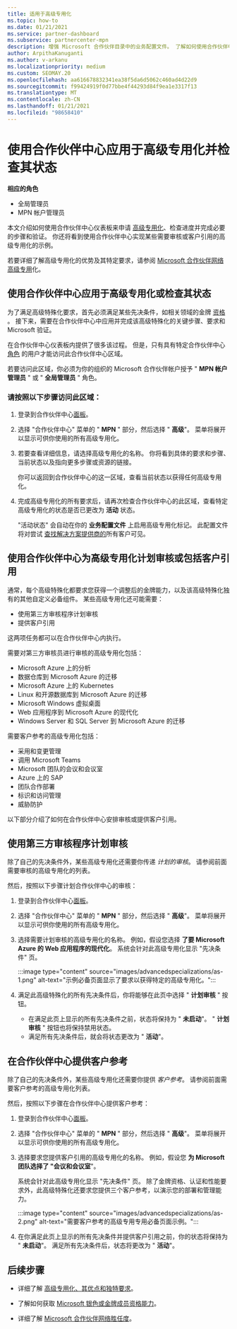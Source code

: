 ```yaml
---
title: 适用于高级专用化
ms.topic: how-to
ms.date: 01/21/2021
ms.service: partner-dashboard
ms.subservice: partnercenter-mpn
description: 增强 Microsoft 合作伙伴目录中的业务配置文件。 了解如何使用合作伙伴中心申请并获得高级专用化。
author: ArpithaKanuganti
ms.author: v-arkanu
ms.localizationpriority: medium
ms.custom: SEOMAY.20
ms.openlocfilehash: aa616678832341ea38f5da6d5062c460ad4d22d9
ms.sourcegitcommit: f99424919f0d77bbe4f44293d84f9ea1e3317f13
ms.translationtype: MT
ms.contentlocale: zh-CN
ms.lasthandoff: 01/21/2021
ms.locfileid: "98658410"
---
```

# <a name="use-partner-center-to-apply-for-advanced-specializations-and-check-their-status"></a>使用合作伙伴中心应用于高级专用化并检查其状态

**相应的角色**

- 全局管理员
- MPN 帐户管理员

本文介绍如何使用合作伙伴中心仪表板来申请 [高级专用化](advanced-specializations.md)、检查进度并完成必要的步骤和验证。 你还将看到使用合作伙伴中心实现某些需要审核或客户引用的高级专用化的示例。

若要详细了解高级专用化的优势及其特定要求，请参阅 [Microsoft 合作伙伴网络高级专用](https://partner.microsoft.com/membership/advanced-specialization)化。

## <a name="use-partner-center-to-apply-for-advanced-specializations-or-check-their-status"></a>使用合作伙伴中心应用于高级专用化或检查其状态

为了满足高级特殊化要求，首先必须满足某些先决条件，如相关领域的金牌 [资格](https://partner.microsoft.com/membership/competencies) 。 接下来，需要在合作伙伴中心中应用并完成该高级特殊化的关键步骤、要求和 Microsoft 验证。

在合作伙伴中心仪表板内提供了很多该过程。 但是，只有具有特定合作伙伴中心 [角色](permissions-overview.md) 的用户才能访问此合作伙伴中心区域。

若要访问此区域，你必须为你的组织的 Microsoft 合作伙伴帐户授予 " **MPN 帐户管理员** " 或 " **全局管理员** " 角色。

### <a name="follow-these-steps-to-access-this-area"></a>请按照以下步骤访问此区域：

1. 登录到合作伙伴中心[面板](https://partner.microsoft.com/dashboard/home)。

2. 选择 "合作伙伴中心" 菜单的 " **MPN** " 部分，然后选择 " **高级**"。 菜单将展开以显示可供你使用的所有高级专用化。

3. 若要查看详细信息，请选择高级专用化的名称。 你将看到具体的要求和步骤、当前状态以及指向更多步骤或资源的链接。

   你可以返回到合作伙伴中心的这一区域，查看当前状态以获得任何高级专用化。

4. 完成高级专用化的所有要求后，请再次检查合作伙伴中心的此区域，查看特定高级专用化的状态是否已更改为 **活动** 状态。

   "活动状态" 会自动在你的 **业务配置文件** 上启用高级专用化标记。 此配置文件将对尝试 [查找解决方案提供商的](https://www.microsoft.com/solution-providers/home)所有客户可见。

## <a name="use-partner-center-to-schedule-an-audit-or-include-customer-references-for-advanced-specializations"></a>使用合作伙伴中心为高级专用化计划审核或包括客户引用

通常，每个高级特殊化都要求您获得一个调整后的金牌能力，以及该高级特殊化独有的其他自定义必备组件。 某些高级专用化还可能需要：

- 使用第三方审核程序计划审核
- 提供客户引用

这两项任务都可以在合作伙伴中心内执行。

需要对第三方审核员进行审核的高级专用化包括：

- Microsoft Azure 上的分析
- 数据仓库到 Microsoft Azure 的迁移
- Microsoft Azure 上的 Kubernetes
- Linux 和开源数据库到 Microsoft Azure 的迁移
- Microsoft Windows 虚拟桌面
- Web 应用程序到 Microsoft Azure 的现代化
- Windows Server 和 SQL Server 到 Microsoft Azure 的迁移

需要客户参考的高级专用化包括：

- 采用和变更管理
- 调用 Microsoft Teams
- Microsoft 团队的会议和会议室
- Azure 上的 SAP
- 团队合作部署
- 标识和访问管理
- 威胁防护

以下部分介绍了如何在合作伙伴中心安排审核或提供客户引用。

## <a name="schedule-an-audit-with-a-third-party-auditor"></a>使用第三方审核程序计划审核

除了自己的先决条件外，某些高级专用化还需要你传递 *计划的审核*。 请参阅前面需要审核的高级专用化的列表。

然后，按照以下步骤计划合作伙伴中心的审核：

1. 登录到合作伙伴中心[面板](https://partner.microsoft.com/dashboard/home)。

2. 选择 "合作伙伴中心" 菜单的 " **MPN** " 部分，然后选择 " **高级**"。 菜单将展开以显示可供你使用的所有高级专用化。

3. 选择需要计划审核的高级专用化的名称。 例如，假设您选择 **了要 Microsoft Azure 的 Web 应用程序的现代化**。 系统会针对此高级专用化显示 "先决条件" 页。

   :::image type="content" source="images/advancedspecializations/as-1.png" alt-text="示例必备页面显示了要求以获得特定的高级专用化。":::

4. 满足此高级特殊化的所有先决条件后，你将能够在此页中选择 " **计划审核** " 按钮。

   - 在满足此页上显示的所有先决条件之前，状态将保持为 " **未启动**"。 " **计划审核** " 按钮也将保持禁用状态。 
   - 满足所有先决条件后，就会将状态更改为 " **活动**"。

## <a name="provide-customer-references-in-partner-center"></a>在合作伙伴中心提供客户参考

除了自己的先决条件外，某些高级专用化还需要你提供 *客户参考*。 请参阅前面需要客户参考的高级专用化列表。

然后，按照以下步骤在合作伙伴中心提供客户参考：

1. 登录到合作伙伴中心[面板](https://partner.microsoft.com/dashboard/home)。

2. 选择 "合作伙伴中心" 菜单的 " **MPN** " 部分，然后选择 " **高级**"。 菜单将展开以显示可供你使用的所有高级专用化。

3. 选择要求您提供客户引用的高级专用化的名称。 例如，假设您 **为 Microsoft 团队选择了 "会议和会议室**"。

   系统会针对此高级专用化显示 "先决条件" 页。 除了金牌资格、认证和性能要求外，此高级特殊化还要求您提供三个客户参考，以演示您的部署和管理能力。

   :::image type="content" source="images/advancedspecializations/as-2.png" alt-text="需要客户参考的高级专用专用必备页面示例。":::

4. 在你满足此页上显示的所有先决条件并提供客户引用之前，你的状态将保持为 " **未启动**"。 满足所有先决条件后，状态将更改为 " **活动**"。

## <a name="next-steps"></a>后续步骤

- 详细了解 [高级专用化、其优点和独特要求](https://partner.microsoft.com/membership/advanced-specialization)。

- 了解如何获取 [Microsoft 银色或金牌成员资格能力](learn-about-competencies.md)。

- 详细了解 [Microsoft 合作伙伴网络胜任度](https://partner.microsoft.com/membership/competencies)。

